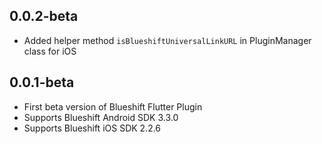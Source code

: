 ## 0.0.2-beta

- Added helper method `isBlueshiftUniversalLinkURL` in PluginManager class for iOS

## 0.0.1-beta

- First beta version of Blueshift Flutter Plugin
- Supports Blueshift Android SDK 3.3.0
- Supports Blueshift iOS SDK 2.2.6
